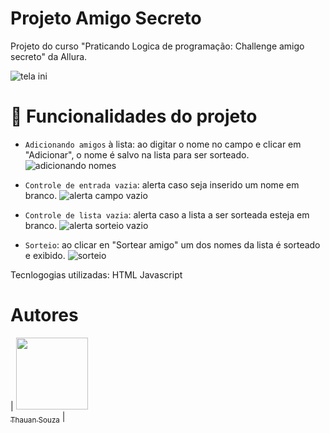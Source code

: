 # Projeto Amigo Secreto

Projeto do curso "Praticando Logica de programação: Challenge amigo secreto" da Allura.

![tela ini](https://github.com/user-attachments/assets/bece22c2-2669-49e5-b38c-2350f4aa63cb)


# :hammer: Funcionalidades do projeto

- `Adicionando amigos` à lista: ao digitar o nome no campo e clicar em "Adicionar", o nome é salvo na lista para ser sorteado.
![adicionando nomes](https://github.com/user-attachments/assets/9d22436c-79ca-49e3-b4c9-e80d196fc39a)


- `Controle de entrada vazia`: alerta caso seja inserido um nome em branco.
![alerta campo vazio](https://github.com/user-attachments/assets/caab8786-b479-4f9d-a4de-79d756fdd317)

  
- `Controle de lista vazia`: alerta caso a lista a ser sorteada esteja em branco.
![alerta sorteio vazio](https://github.com/user-attachments/assets/194a03e7-e9d1-41ab-8b6a-99c1b03ae9fc)


- `Sorteio`: ao clicar en "Sortear amigo" um dos nomes da lista é sorteado e exibido.
![sorteio](https://github.com/user-attachments/assets/9d4126d8-456e-4278-a526-f5d95299dea6)


Tecnlogogias utilizadas:
HTML
Javascript

# Autores

| [<img loading="lazy" src="https://avatars.githubusercontent.com/u/49207336?v=4" width=115><br><sub>Thauan Souza</sub>](https://github.com/thauanqs) | 
